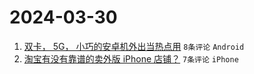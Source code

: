 # 2024-03-30

1. [双卡， 5G， 小巧的安卓机外出当热点用](https://www.v2ex.com/t/1028299) `8条评论` `Android`
1. [淘宝有没有靠谱的卖外版 iPhone 店铺？](https://www.v2ex.com/t/1028303) `7条评论` `iPhone`

